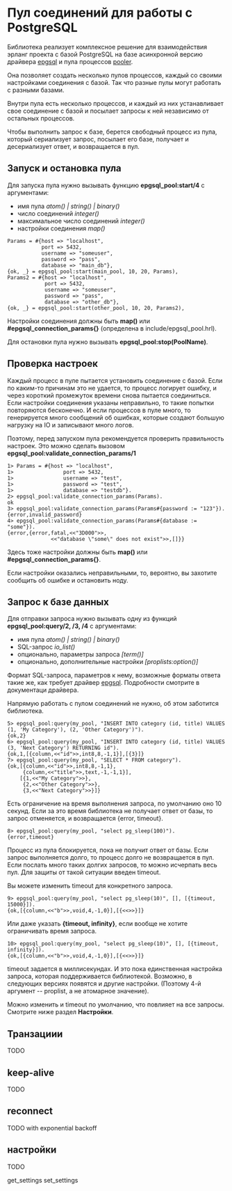 # Пул соединений для работы с PostgreSQL

Библиотека реализует комплексное решение для взаимодействия эрланг
проекта с базой PostgreSQL на базе асинхронной версию драйвера
[epgsql](https://github.com/epgsql/epgsql) и пула процессов
[pooler](https://github.com/seth/pooler).

Она позволяет создать несколько пулов процессов, каждый со своими
настройками соединения с базой. Так что разные пулы могут работать с
разными базами.

Внутри пула есть несколько процессов, и каждый из них устанавливает
свое соединение с базой и посылает запросы к ней независимо от
остальных процессов.

Чтобы выполнить запрос к базе, берется свободный процесс из пула,
который сериализует запрос, посылает его базе, получает и
десериализует ответ, и возвращается в пул.


## Запуск и остановка пула

Для запуска пула нужно вызывать функцию **epgsql_pool:start/4**
с аргументами:
- имя пула _atom() | string() | binary()_
- число соединений _integer()_
- максимальное число соединений _integer()_
- настройки соединения _map()_

```
Params = #{host => "localhost",
           port => 5432,
           username => "someuser",
           password => "pass",
           database => "main_db"},
{ok, _} = epgsql_pool:start(main_pool, 10, 20, Params),
Params2 = #{host => "localhost",
            port => 5432,
            username => "someuser",
            password => "pass",
            database => "other_db"},
{ok, _} = epgsql_pool:start(other_pool, 10, 20, Params2),
```

Настройки соединения должны быть **map()** или **#epgsql_connection_params{}**
(определена в include/epgsql_pool.hrl).

Для остановки пула нужно вызывать **epgsql_pool:stop(PoolName)**.


## Проверка настроек

Каждый процесс в пуле пытается установить соединение с базой. Если по
каким-то причинам это не удается, то процесс логирует ошибку, и через
короткий промежуток времени снова пытается соединиться.  Если
настройки соединения указаны неправильно, то такие попытки повторяются
бесконечно.  И если процессов в пуле много, то генерируется много
сообщений об ошибках, которые создают большую нагрузку на IO и
записывают много логов.

Поэтому, перед запуском пула рекомендуется проверить правильность настроек.
Это можно сделать вызовом **epgsql_pool:validate_connection_params/1**

```
1> Params = #{host => "localhost",
1>                port => 5432,
1>                username => "test",
1>                password => "test",
1>                database => "testdb"}.
2> epgsql_pool:validate_connection_params(Params).
ok
3> epgsql_pool:validate_connection_params(Params#{password := "123"}).
{error,invalid_password}
4> epgsql_pool:validate_connection_params(Params#{database := "some"}).
{error,{error,fatal,<<"3D000">>,
              <<"database \"some\" does not exist">>,[]}}
```

Здесь тоже настройки должны быть **map()** или **#epgsql_connection_params{}**.

Если настройки оказались неправильными, то, вероятно, вы захотите
сообщить об ошибке и остановить ноду.


## Запрос к базе данных

Для отправки запроса нужно вызывать одну из функций **epgsql_pool:query/2, /3, /4**
с аргументами:
- имя пула _atom() | string() | binary()_
- SQL-запрос _io_list()_
- опционально, параметры запроса _[term()]_
- опционально, дополнительные настройки _[proplists:option()]_

Формат SQL-запроса, параметров к нему, возможные форматы ответа такие же,
как требует драйвер [epgsql](https://github.com/epgsql/epgsql).
Подробности смотрите в документаци драйвера.

Напрямую работать с пулом соединений не нужно, об этом заботится библиотека.

```
5> epgsql_pool:query(my_pool, "INSERT INTO category (id, title) VALUES (1, 'My Category'), (2, 'Other Category')").
{ok,2}
6> epgsql_pool:query(my_pool, "INSERT INTO category (id, title) VALUES (3, 'Next Category') RETURNING id").
{ok,1,[{column,<<"id">>,int8,8,-1,1}],[{3}]}
7> epgsql_pool:query(my_pool, "SELECT * FROM category").
{ok,[{column,<<"id">>,int8,8,-1,1},
     {column,<<"title">>,text,-1,-1,1}],
    [{1,<<"My Category">>},
     {2,<<"Other Category">>},
     {3,<<"Next Category">>}]}
```

Есть ограничение на время выполнения запроса, по умолчанию оно 10 секунд. Если за это время
библиотека не получает ответ от базы, то запрос отменяется, и возвращается {error, timeout}.

```
8> epgsql_pool:query(my_pool, "select pg_sleep(100)").
{error,timeout}
```

Процесс из пула блокируется, пока не получит ответ от базы. Если запрос выполняется долго,
то процесс долго не возвращается в пул. Если послать много таких долгих запросов, то можно
исчерпать весь пул. Для защиты от такой ситуации введен timeout.

Вы можете изменить timeout для конкретного запроса.

```
9> epgsql_pool:query(my_pool, "select pg_sleep(10)", [], [{timeout, 15000}]).
{ok,[{column,<<"b">>,void,4,-1,0}],[{<<>>}]}
```

Или даже указать **{timeout, infinity}**, если вообще не хотите ограничивать время запроса.

```
10> epgsql_pool:query(my_pool, "select pg_sleep(10)", [], [{timeout, infinity}]).
{ok,[{column,<<"b">>,void,4,-1,0}],[{<<>>}]}
```

timeout задается в миллисекундах. И это пока единственная настройка
запроса, которая поддерживается библиотекой. Возможно, в следующих
версиях появятся и другие настройки. (Поэтому 4-й аргумент --
proplist, а не атомарное значение).

Можно изменить и timeout по умолчанию, что повлияет на все запросы.
Смотрите ниже раздел **Настройки**.


## Транзациии

TODO

## keep-alive

TODO

## reconnect

TODO
with exponential backoff

## настройки

TODO

get_settings
set_settings
